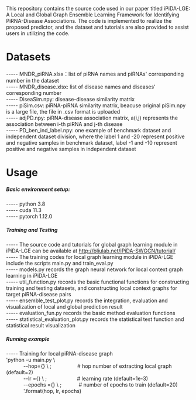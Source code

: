 This repository contains the source code used in our paper titled iPiDA-LGE: A Local and Global Graph Ensemble Learning Framework for Identifying PiRNA-Disease Associations. The code is implemented to realize the proposed predictor, and the dataset and tutorials are also provided to assist users in utilizing the code.

# Datasets 
----- MNDR_piRNA.xlsx：list of piRNA names and piRNAs' corresponding number in the dataset   
----- MNDR_disease.xlsx: list of disease names and diseases' corresponding number  
----- DiseaSim.npy: disease-disease similarity matrix  
----- piSim.csv: piRNA-piRNA similarity matrix, beacuse original piSim.npy is a large file, the file in .csv format is uploaded   
----- adjPD.npy: piRNA-disease association matrix, a(i,j) represents the association between i-th piRNA and j-th disease  
----- PD_ben_ind_label.npy: one example of benchmark dataset and independent dataset division, where the label 1 and -20 represent positive and negative samples in benchmark dataset, label -1 and -10 represent positive and negative samples in independent dataset

# Usage
##### Basic environment setup:  
----- python 3.8  
----- cuda 11.3  
----- pytorch 1.12.0  

##### Training and Testing 
----- The source code and tutorials for global graph learning module in iPiDA-LGE can be available at http://bliulab.net/iPiDA-SWGCN/tutorial/  
----- The training codes for local graph learning module in iPiDA-LGE include the scripts main.py and train_eval.py  
----- models.py records the graph neural network for local context graph learning in iPiDA-LGE  
----- util_function.py records the basic functional functions for constructing training and testing datasets, and constructing local context graphs for target 
      piRNA-disease pairs  
----- ensemble_test_plot.py records the integration, evaluation and visualization of local and global prediction result  
----- evaluation_fun.py records the basic method evaluation functions   
----- statistical_evaluation_plot.py records the statistical test function and statistical result visualization 

##### Running example
----- Training for local piRNA-disease graph  
'python -u main.py \  
&nbsp;&nbsp;&nbsp;&nbsp;&nbsp;&nbsp;&nbsp;&nbsp;&nbsp;&nbsp;&nbsp;&nbsp;--hop={} \ ;&nbsp;&nbsp;&nbsp;&nbsp;&nbsp;&nbsp;&nbsp;&nbsp;&nbsp;&nbsp;&nbsp;&nbsp;&nbsp;&nbsp;&nbsp;&nbsp;&nbsp; # hop number of extracting local graph (default=2)  
&nbsp;&nbsp;&nbsp;&nbsp;&nbsp;&nbsp;&nbsp;&nbsp;&nbsp;&nbsp;&nbsp;&nbsp;--lr ={} \ ;&nbsp;&nbsp;&nbsp;&nbsp;&nbsp;&nbsp;&nbsp;&nbsp;&nbsp;&nbsp;&nbsp;&nbsp;&nbsp;&nbsp;&nbsp;&nbsp;&nbsp;&nbsp;&nbsp;&nbsp;&nbsp;# learning rate (default=1e-3)  
&nbsp;&nbsp;&nbsp;&nbsp;&nbsp;&nbsp;&nbsp;&nbsp;&nbsp;&nbsp;&nbsp;&nbsp;--epochs ={} \ ;&nbsp;&nbsp;&nbsp;&nbsp;&nbsp;&nbsp;&nbsp;&nbsp;&nbsp;&nbsp;&nbsp;&nbsp;# number of epochs to train  (default=20)  
&nbsp;&nbsp;&nbsp;&nbsp;&nbsp;&nbsp;&nbsp;&nbsp;&nbsp;&nbsp;&nbsp;&nbsp;'.format(hop, lr, epochs) 
